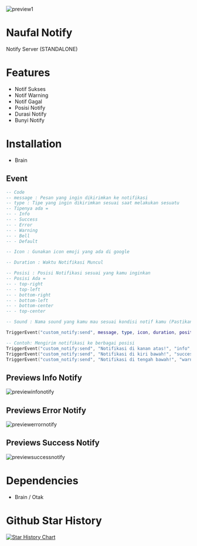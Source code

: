 ![preview1](https://r2.fivemanage.com/WX5Hv6yMgODTgG2WF6rml/images/backgroundgithub.png)

# Naufal Notify

Notify Server (STANDALONE)

# Features 
- Notif Sukses
- Notif Warning
- Notif Gagal
- Posisi Notify
- Durasi Notify
- Bunyi Notify

# Installation
- Brain

## Event

```lua
-- Code
-- message : Pesan yang ingin dikirimkan ke notifikasi
-- type : Tipe yang ingin dikirimkan sesuai saat melakukan sesuatu
-- Tipenya ada = 
-- - Info
-- - Success
-- - Error
-- - Warning
-- - Bell
-- - Default

-- Icon : Gunakan icon emoji yang ada di google

-- Duration : Waktu Notifikasi Muncul

-- Posisi : Posisi Notifikasi sesuai yang kamu inginkan
-- Posisi Ada = 
-- - top-right
-- - top-left
-- - bottom-right
-- - bottom-left
-- - bottom-center
-- - top-center

-- Sound : Nama sound yang kamu mau sesuai kondisi notif kamu (Pastikan sound tersebut sudah terdaftar di html/sounds dengan format mp3)

TriggerEvent("custom_notify:send", message, type, icon, duration, position, sounds)

-- Contoh: Mengirim notifikasi ke berbagai posisi
TriggerEvent("custom_notify:send", "Notifikasi di kanan atas!", "info", "ℹ️", 5000, "top-right", "bell")
TriggerEvent("custom_notify:send", "Notifikasi di kiri bawah!", "success", "✅", 5000, "bottom-left", "bell")
TriggerEvent("custom_notify:send", "Notifikasi di tengah bawah!", "warning", "⚠️", 5000, "bottom-center", "bell")
```

## Previews Info Notify

![previewinfonotify](https://r2.fivemanage.com/WX5Hv6yMgODTgG2WF6rml/images/previewinfonotify.png)

## Previews Error Notify
![previewerrornotify](https://r2.fivemanage.com/WX5Hv6yMgODTgG2WF6rml/images/previewerrornotify.png)

## Previews Success Notify
![previewsuccessnotify](https://r2.fivemanage.com/WX5Hv6yMgODTgG2WF6rml/images/previewsuccessnotify.png)

# Dependencies

- Brain / Otak

# Github Star History

[![Star History Chart](https://api.star-history.com/svg?repos=naufalmulyarizki/naufal-notify&type=Date)](https://star-history.com/#naufalmulyarizki/naufal-notify&Date)